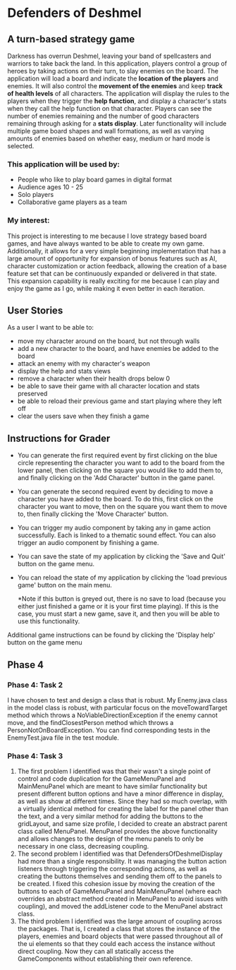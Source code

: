 # Defenders of Deshmel

## A turn-based strategy game

Darkness has overrun Deshmel, leaving your band of spellcasters and warriors to take back the land. 
In this application, players control a group of heroes by taking actions on their turn, to slay enemies
on the board. The application will load a board and indicate the **location of the players** and enemies.
It will also control the **movement of the enemies** and keep **track of health levels** of all characters.
The application will display the rules to the players when they trigger the **help function**, and display a character's
stats when they call the help function on that character. Players can see the number of enemies remaining and the
number of good characters remaining through asking for a **stats display**. Later functionality will include multiple 
game board shapes and wall formations, as well as varying amounts of enemies based on whether easy, medium or hard mode 
is selected.

### This application will be used by:
- People who like to play board games in digital format
- Audience ages 10 - 25
- Solo players
- Collaborative game players as a team

### My interest:
This project is interesting to me because I love strategy based board games, and have always wanted to be able to create
my own game. Additionally, it allows for a very simple beginning implementation that has a large amount of opportunity 
for expansion of bonus features such as AI, character customization or action feedback, allowing the creation of a
base feature set that can be continuously expanded or delivered in that state. This expansion capability is really 
exciting for me because I can play and enjoy the game as I go, while making it even better in each iteration.

## User Stories

As a user I want to be able to:
- move my character around on the board, but not through walls
- add a new character to the board, and have enemies be added to the board
- attack an enemy with my character's weapon
- display the help and stats views
- remove a character when their health drops below 0
- be able to save their game with all character location and stats preserved
- be able to reload their previous game and start playing where they left off
- clear the users save when they finish a game

## Instructions for Grader

- You can generate the first required event by first clicking on the blue circle representing the character you want to 
  add to the board from the lower panel, then clicking on the square you would like to add them to, and finally clicking 
  on the 'Add Character' button in the game panel.
- You can generate the second required event by deciding to move a character you have added to the board. To do this, 
  first click on the character you want to move, then on the square you want them to move to, then finally clicking
  the 'Move Character' button.
- You can trigger my audio component by taking any in game action successfully. Each is linked to a thematic sound 
  effect. You can also trigger an audio component by finishing a game.
- You can save the state of my application by clicking the 'Save and Quit' button on the game menu.
- You can reload the state of my application by clicking the 'load previous game' button on the main menu.
    
    *Note if this button is greyed out, there is no save to load (because you either just finished a game or it is your
    first time playing). If this is the case, you must start a new game, save it, and then you will be able to use this
     functionality.
     
Additional game instructions can be found by clicking the 'Display help' button on the game menu

## Phase 4

### Phase 4: Task 2

I have chosen to test and design a class that is robust. My Enemy.java class in the model class is robust, with 
particular focus on the moveTowardTarget method which throws a NoViableDirectionException if the enemy cannot move, 
and the findClosestPerson method which throws a PersonNotOnBoardException. You can find corresponding tests in the 
EnemyTest.java file in the test module.

### Phase 4: Task 3

1. The first problem I identified was that their wasn't a single point of control and code duplication for the 
GameMenuPanel and MainMenuPanel which are meant to have similar functionality but present different button options and
have a minor difference in display, as well as show at different times. Since they had so much overlap, with a virtually
identical method for creating the label for the panel other than the text, and a very similar method for adding the
buttons to the gridLayout, and same size profile, I decided to create an abstract parent class called MenuPanel. 
MenuPanel provides the above functionality and allows changes to the design of the menu panels to only be necessary in 
one class, decreasing coupling.
2. The second problem I identified was that DefendersOfDeshmelDisplay had more than a single responsibility. It was
managing the button action listeners through triggering the corresponding actions, as well as creating the buttons
themselves and sending them off to the panels to be created. I fixed this cohesion issue by moving the creation of the 
buttons to each of GameMenuPanel and MainMenuPanel (where each overrides an abstract method created in MenuPanel to 
avoid issues with coupling), and moved the addListener code to the MenuPanel abstract class.
3. The third problem I identified was the large amount of coupling across the packages. That is, I created a class that
stores the instance of the players, enemies and board objects that were passed throughout all of the ui elements so 
that they could each access the instance without direct coupling. Now they can all statically access the GameComponents
without establishing their own reference.


